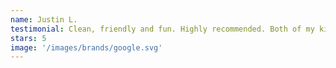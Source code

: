 ```yaml
---
name: Justin L.
testimonial: Clean, friendly and fun. Highly recommended. Both of my kids attend classes, camps and open gyms. With various timeslots, it blends well into our schedules, even provides a weekly mom and dad night out.
stars: 5
image: '/images/brands/google.svg'
---
```

